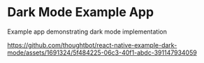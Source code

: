 # Dark Mode Example App

Example app demonstrating dark mode implementation

https://github.com/thoughtbot/react-native-example-dark-mode/assets/1691324/5f484225-06c3-40f1-abdc-391147934059
